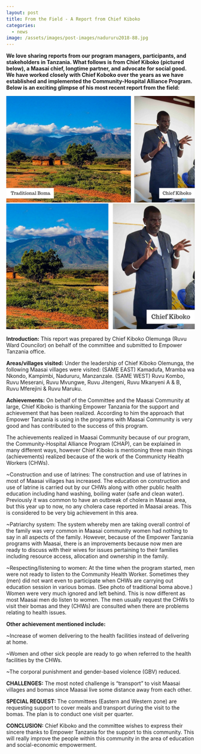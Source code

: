 ```yaml
---
layout: post
title: From the Field - A Report from Chief Kiboko
categories:
  - news
image: /assets/images/post-images/nadururu2018-88.jpg
---
```


**We love sharing reports from our program managers, participants, and stakeholders in Tanzania. What follows is from Chief Kiboko (pictured below), a Maasai chief, longtime partner, and advocate for social good. We have worked closely with Chief Koboko over the years as we have established and implemented the Community-Hospital Alliance Program. Below is an exciting glimpse of his most recent report from the field:**

![](/uploads/fromthefield.jpg)![](/uploads/2017/12/07/from-the-field---a-report-from-chief-kiboko/fromthefield1200.jpg)

**Introduction:** This report was prepared by Chief Kiboko Olemunga (Ruvu Ward Councilor) on behalf of the committee and submitted to Empower Tanzania office.

**Areas/villages visited:** Under the leadership of Chief Kiboko Olemunga, the following Maasai villages were visited: (SAME EAST) Kamadufa, Mramba wa Nkondo, Kampimbi, Nadururu, Manzanzale. (SAME WEST) Ruvu Kombo, Ruvu Meserani, Ruvu Mvungwe, Ruvu Jitengeni, Ruvu Mkanyeni A & B, Ruvu Mferejini & Ruvu Maruku.

**Achievements:** On behalf of the Committee and the Maasai Community at large, Chief Kiboko is thanking Empower Tanzania for the support and achievement that has been realized. According to him the approach that Empower Tanzania is using in the programs with Maasai Community is very good and has contributed to the success of this program.

The achievements realized in Maasai Community because of our program, the Community-Hospital Alliance Program (CHAP), can be explained in many different ways, however Chief Kiboko is mentioning three main things (achievements) realized because of the work of the Communicty Health Workers (CHWs).

~Construction and use of latrines: The construction and use of latrines in most of Maasai villages has increased. The education on construction and use of latrine is carried out by our CHWs along with other public health education including hand washing, boiling water (safe and clean water). Previously it was common to have an outbreak of cholera in Maasai area, but this year up to now, no any cholera case reported in Maasai areas. This is considered to be very big achievement in this area.

~Patriarchy system: The system whereby men are taking overall control of the family was very common in Maasai community women had nothing to say in all aspects of the family. However, because of the Empower Tanzania programs with Maasai, there is an improvements because now men are ready to discuss with their wives for issues pertaining to their families including resource access, allocation and ownership in the family.

~Respecting/listening to women: At the time when the program started, men were not ready to listen to the Community Health Worker. Sometimes they (men) did not want even to participate when CHWs are carrying out education session in various bomas. (See photo of traditional boma above.) Women were very much ignored and left behind. This is now different as most Maasai men do listen to women. The men usually request the CHWs to visit their bomas and they (CHWs) are consulted when there are problems relating to health issues.

**Other achievement mentioned include:**

~Increase of women delivering to the health facilities instead of delivering at home.

~Women and other sick people are ready to go when referred to the health facilities by the CHWs.

~The corporal punishment and gender-based violence (GBV) reduced.

**CHALLENGES:** The most noted challenge is “transport” to visit Maasai villages and bomas since Maasai live some distance away from each other.

**SPECIAL REQUEST:** The committees (Eastern and Western zone) are requesting support to cover meals and transport during the visit to the bomas. The plan is to conduct one visit per quarter.

**CONCLUSION:** Chief Kiboko and the committee wishes to express their sincere thanks to Empower Tanzania for the support to this community. This will really improve the people within this community in the area of education and social-economic empowerment.